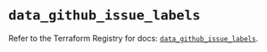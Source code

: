 # `data_github_issue_labels`

Refer to the Terraform Registry for docs: [`data_github_issue_labels`](https://registry.terraform.io/providers/integrations/github/6.0.0/docs/data-sources/issue_labels).
